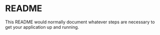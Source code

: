 # README #
This README would normally document whatever steps are necessary to get your application up and running.

